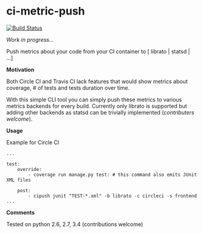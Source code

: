 ci-metric-push
=======

[![Build Status](https://travis-ci.org/tomazk/ci-metric-push.svg?branch=capture)](https://travis-ci.org/tomazk/ci-metric-push)

*Work in progress...*

Push metrics about your code from your CI container to [ librato | statsd | ...] 

**Motivation**

Both Circle CI and Travis CI lack features that would show metrics about coverage, # of tests and tests duration over time. 

With this simple CLI tool you can simply push these metrics to various metrics backends for every build. Currently only librato is supported but adding other backends as statsd can be trivially implemented (*contributers welcome*).

**Usage**

Example for Circle CI

```
...

test:
    override:
        - coverage run manage.py test: # this command also emits JUnit XML files
           
    post:
        - cipush junit "TEST-*.xml" -b librato -c circleci -s frontend
...
```


**Comments**

Tested on python 2.6, 2.7, 3.4 (contributions welcome)

